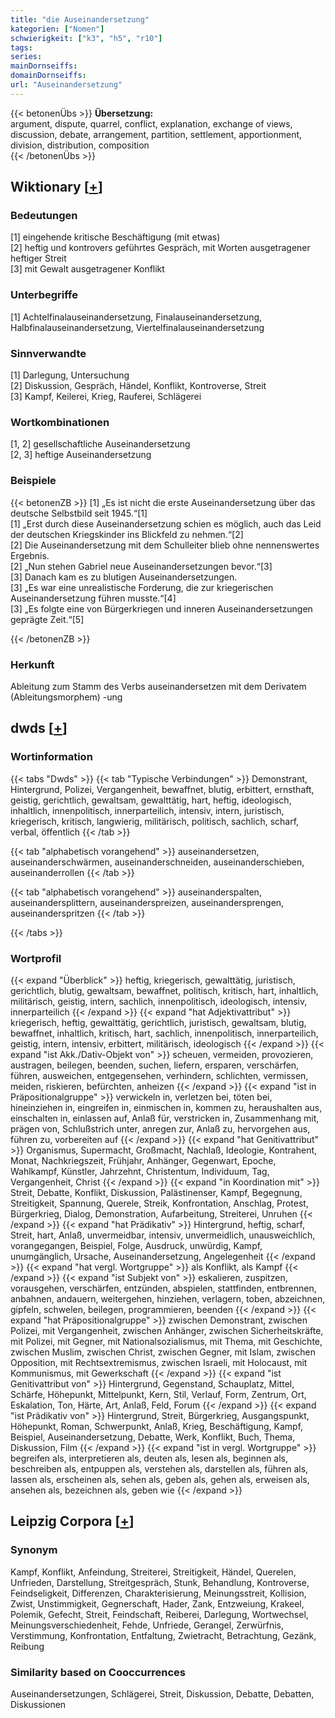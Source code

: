 ```yaml
---
title: "die Auseinandersetzung"
kategorien: ["Nomen"]
schwierigkeit: ["k3", "h5", "r10"]
tags:
series:
mainDornseiffs:
domainDornseiffs:
url: "Auseinandersetzung"
---
```


{{< betonenÜbs >}}
**Übersetzung:**  
argument, dispute, quarrel, conflict, explanation, exchange of views, discussion, debate, arrangement, partition, settlement, apportionment, division, distribution, composition  
{{< /betonenÜbs >}}

## Wiktionary [[+](https://de.wiktionary.org/wiki/Auseinandersetzung)]

### Bedeutungen
[1] eingehende kritische Beschäftigung (mit etwas)  
[2] heftig und kontrovers geführtes Gespräch, mit Worten ausgetragener heftiger Streit  
[3] mit Gewalt ausgetragener Konflikt  

### Unterbegriffe
[1] Achtelfinalauseinandersetzung, Finalauseinandersetzung, Halbfinalauseinandersetzung, Viertelfinalauseinandersetzung  

### Sinnverwandte
[1] Darlegung, Untersuchung  
[2] Diskussion, Gespräch, Händel, Konflikt, Kontroverse, Streit  
[3] Kampf, Keilerei, Krieg, Rauferei, Schlägerei  

### Wortkombinationen
[1, 2] gesellschaftliche Auseinandersetzung  
[2, 3] heftige Auseinandersetzung  

### Beispiele
{{< betonenZB >}}
[1] „Es ist nicht die erste Auseinandersetzung über das deutsche Selbstbild seit 1945.“[1]  
[1] „Erst durch diese Auseinandersetzung schien es möglich, auch das Leid der deutschen Kriegskinder ins Blickfeld zu nehmen.“[2]  
[2] Die Auseinandersetzung mit dem Schulleiter blieb ohne nennenswertes Ergebnis.  
[2] „Nun stehen Gabriel neue Auseinandersetzungen bevor.“[3]  
[3] Danach kam es zu blutigen Auseinandersetzungen.  
[3] „Es war eine unrealistische Forderung, die zur kriegerischen Auseinandersetzung führen musste.“[4]  
[3] „Es folgte eine von Bürgerkriegen und inneren Auseinandersetzungen geprägte Zeit.“[5]  

{{< /betonenZB >}}
### Herkunft
Ableitung zum Stamm des Verbs auseinandersetzen mit dem Derivatem (Ableitungsmorphem) -ung  



## dwds [[+](https://www.dwds.de/wb/Auseinandersetzung)]

### Wortinformation
{{< tabs "Dwds" >}}
{{< tab "Typische Verbindungen" >}}
Demonstrant, Hintergrund, Polizei, Vergangenheit, bewaffnet, blutig, erbittert, ernsthaft, geistig, gerichtlich, gewaltsam, gewalttätig, hart, heftig, ideologisch, inhaltlich, innenpolitisch, innerparteilich, intensiv, intern, juristisch, kriegerisch, kritisch, langwierig, militärisch, politisch, sachlich, scharf, verbal, öffentlich
{{< /tab >}}

{{< tab "alphabetisch vorangehend" >}}
auseinandersetzen, auseinanderschwärmen, auseinanderschneiden, auseinanderschieben, auseinanderrollen
{{< /tab >}}

{{< tab "alphabetisch vorangehend" >}}
auseinanderspalten, auseinandersplittern, auseinanderspreizen, auseinandersprengen, auseinanderspritzen
{{< /tab >}}

{{< /tabs >}}

### Wortprofil
{{< expand "Überblick" >}} heftig, kriegerisch, gewalttätig, juristisch, gerichtlich, blutig, gewaltsam, bewaffnet, politisch, kritisch, hart, inhaltlich, militärisch, geistig, intern, sachlich, innenpolitisch, ideologisch, intensiv, innerparteilich {{< /expand >}}
{{< expand "hat Adjektivattribut" >}} kriegerisch, heftig, gewalttätig, gerichtlich, juristisch, gewaltsam, blutig, bewaffnet, inhaltlich, kritisch, hart, sachlich, innenpolitisch, innerparteilich, geistig, intern, intensiv, erbittert, militärisch, ideologisch {{< /expand >}}
{{< expand "ist Akk./Dativ-Objekt von" >}} scheuen, vermeiden, provozieren, austragen, beilegen, beenden, suchen, liefern, ersparen, verschärfen, führen, ausweichen, entgegensehen, verhindern, schlichten, vermissen, meiden, riskieren, befürchten, anheizen {{< /expand >}}
{{< expand "ist in Präpositionalgruppe" >}} verwickeln in, verletzen bei, töten bei, hineinziehen in, eingreifen in, einmischen in, kommen zu, heraushalten aus, einschalten in, einlassen auf, Anlaß für, verstricken in, Zusammenhang mit, prägen von, Schlußstrich unter, anregen zur, Anlaß zu, hervorgehen aus, führen zu, vorbereiten auf {{< /expand >}}
{{< expand "hat Genitivattribut" >}} Organismus, Supermacht, Großmacht, Nachlaß, Ideologie, Kontrahent, Monat, Nachkriegszeit, Frühjahr, Anhänger, Gegenwart, Epoche, Wahlkampf, Künstler, Jahrzehnt, Christentum, Individuum, Tag, Vergangenheit, Christ {{< /expand >}}
{{< expand "in Koordination mit" >}} Streit, Debatte, Konflikt, Diskussion, Palästinenser, Kampf, Begegnung, Streitigkeit, Spannung, Querele, Streik, Konfrontation, Anschlag, Protest, Bürgerkrieg, Dialog, Demonstration, Aufarbeitung, Streiterei, Unruhen {{< /expand >}}
{{< expand "hat Prädikativ" >}} Hintergrund, heftig, scharf, Streit, hart, Anlaß, unvermeidbar, intensiv, unvermeidlich, unausweichlich, vorangegangen, Beispiel, Folge, Ausdruck, unwürdig, Kampf, unumgänglich, Ursache, Auseinandersetzung, Angelegenheit {{< /expand >}}
{{< expand "hat vergl. Wortgruppe" >}} als Konflikt, als Kampf {{< /expand >}}
{{< expand "ist Subjekt von" >}} eskalieren, zuspitzen, vorausgehen, verschärfen, entzünden, abspielen, stattfinden, entbrennen, anbahnen, andauern, weitergehen, hinziehen, verlagern, toben, abzeichnen, gipfeln, schwelen, beilegen, programmieren, beenden {{< /expand >}}
{{< expand "hat Präpositionalgruppe" >}} zwischen Demonstrant, zwischen Polizei, mit Vergangenheit, zwischen Anhänger, zwischen Sicherheitskräfte, mit Polizei, mit Gegner, mit Nationalsozialismus, mit Thema, mit Geschichte, zwischen Muslim, zwischen Christ, zwischen Gegner, mit Islam, zwischen Opposition, mit Rechtsextremismus, zwischen Israeli, mit Holocaust, mit Kommunismus, mit Gewerkschaft {{< /expand >}}
{{< expand "ist Genitivattribut von" >}} Hintergrund, Gegenstand, Schauplatz, Mittel, Schärfe, Höhepunkt, Mittelpunkt, Kern, Stil, Verlauf, Form, Zentrum, Ort, Eskalation, Ton, Härte, Art, Anlaß, Feld, Forum {{< /expand >}}
{{< expand "ist Prädikativ von" >}} Hintergrund, Streit, Bürgerkrieg, Ausgangspunkt, Höhepunkt, Roman, Schwerpunkt, Anlaß, Krieg, Beschäftigung, Kampf, Beispiel, Auseinandersetzung, Debatte, Werk, Konflikt, Buch, Thema, Diskussion, Film {{< /expand >}}
{{< expand "ist in vergl. Wortgruppe" >}} begreifen als, interpretieren als, deuten als, lesen als, beginnen als, beschreiben als, entpuppen als, verstehen als, darstellen als, führen als, lassen als, erscheinen als, sehen als, geben als, gehen als, erweisen als, ansehen als, bezeichnen als, geben wie {{< /expand >}}

## Leipzig Corpora [[+](https://corpora.uni-leipzig.de/en/res?word=Auseinandersetzung&corpusId=deu_newscrawl-public_2018)]


### Synonym
Kampf, Konflikt, Anfeindung, Streiterei, Streitigkeit, Händel, Querelen, Unfrieden, Darstellung, Streitgespräch, Stunk, Behandlung, Kontroverse, Feindseligkeit, Differenzen, Charakterisierung, Meinungsstreit, Kollision, Zwist, Unstimmigkeit, Gegnerschaft, Hader, Zank, Entzweiung, Krakeel, Polemik, Gefecht, Streit, Feindschaft, Reiberei, Darlegung, Wortwechsel, Meinungsverschiedenheit, Fehde, Unfriede, Gerangel, Zerwürfnis, Verstimmung, Konfrontation, Entfaltung, Zwietracht, Betrachtung, Gezänk, Reibung


### Similarity based on Cooccurrences
Auseinandersetzungen, Schlägerei, Streit, Diskussion, Debatte, Debatten, Diskussionen

